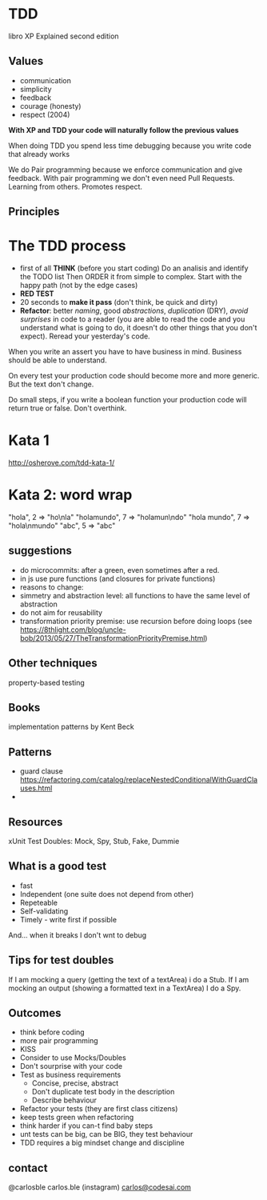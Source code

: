 # TDD

libro XP Explained second edition 


## Values
- communication
- simplicity
- feedback
- courage (honesty)
- respect (2004)

**With XP and TDD your code will naturally follow the previous values**

When doing TDD you spend less time debugging because you write code that already works

We do Pair programming because we enforce communication and give feedback. With pair programming we don't even need Pull Requests. Learning from others. Promotes respect.

## Principles


# The TDD process
- first of all **THINK** (before you start coding)
Do an analisis and identify the TODO list
Then ORDER it from simple to complex. Start with the happy path (not by the edge cases)
- **RED TEST** 
- 20 seconds to **make it pass** (don't think, be quick and dirty)
- **Refactor**: better *naming*, good *abstractions*, *duplication* (DRY), *avoid surprises* in code to a reader (you are able to read the code and you understand what is going to do, it doesn't do other things that you don't expect). Reread your yesterday's code.

When you write an assert you have to have business in mind. Business should be able to understand.

On every test your production code should become more and more generic. But the text don't change.

Do small steps, if you write a boolean function your production code will return true or false. Don't overthink.

# Kata 1
http://osherove.com/tdd-kata-1/

# Kata 2: word wrap
"hola", 2 => "ho\nla"
"holamundo", 7 => "holamun\ndo"
"hola mundo", 7 => "hola\nmundo"
"abc", 5 => "abc"


## suggestions
- do microcommits: after a green, even sometimes after a red. 
- in js use pure functions (and closures for private functions)
- reasons to change: 
- simmetry and abstraction level: all functions to have the same level of abstraction
- do not aim for reusability
- transformation priority premise: use recursion before doing loops (see https://8thlight.com/blog/uncle-bob/2013/05/27/TheTransformationPriorityPremise.html)


## Other techniques
property-based testing

## Books
implementation patterns by Kent Beck

## Patterns
- guard clause
https://refactoring.com/catalog/replaceNestedConditionalWithGuardClauses.html 
- 

## Resources
xUnit Test Doubles: Mock, Spy, Stub, Fake, Dummie

## What is a good test
- fast
- Independent (one suite does not depend from other)
- Repeteable
- Self-validating
- Timely - write first if possible

And... when it breaks I don't wnt to debug

## Tips for test doubles
If I am mocking a query (getting the text of a textArea) i do a Stub.
If I am mocking an output (showing a formatted text in a TextArea) I do a Spy.

## Outcomes
- think before coding
- more pair programming
- KISS 
- Consider to use Mocks/Doubles
- Don't sourprise with your code
- Test as business requirements
  - Concise, precise, abstract
  - Don't duplicate test body in the description
  - Describe behaviour
- Refactor your tests (they are first class citizens)
- keep tests green when refactoring
- think harder if you can-t find baby steps
- unt tests can be big, can be BIG, they test behaviour
- TDD requires a big mindset change and discipline 

## contact
@carlosble
carlos.ble (instagram)
carlos@codesai.com